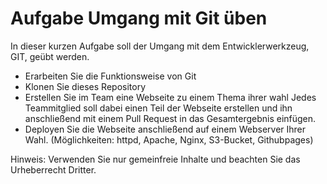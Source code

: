 # Aufgabe Umgang mit Git üben

In dieser kurzen Aufgabe soll der Umgang mit dem Entwicklerwerkzeug, GIT, geübt werden.

- Erarbeiten Sie die Funktionsweise von Git
- Klonen Sie dieses Repository
- Erstellen Sie im Team eine Webseite zu einem Thema ihrer wahl
  Jedes Teammitglied soll dabei einen Teil der Webseite erstellen und ihn anschließend mit einem Pull Request in das Gesamtergebnis einfügen.
- Deployen Sie die Webseite anschließend auf einem Webserver Ihrer Wahl. (Möglichkeiten: httpd, Apache, Nginx, S3-Bucket, Githubpages)

Hinweis: Verwenden Sie nur gemeinfreie Inhalte und beachten Sie das Urheberrecht Dritter.

